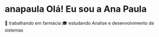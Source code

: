 # anapaula Olá! Eu sou a Ana Paula
💼 trabalhando em farmácia
🎓 estudando Analise e desenvolvimento de sistemas 
